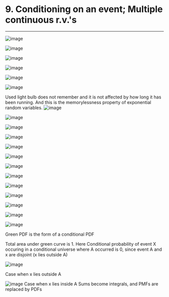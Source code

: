 # 9. Conditioning on an event; Multiple continuous r.v.'s

---

![image](media/Intro-Syllabus_9.-Conditioning-on-an-event;-Multiple-continuous-r.v.'s-image1.png)

![image](media/Intro-Syllabus_9.-Conditioning-on-an-event;-Multiple-continuous-r.v.'s-image2.png)

![image](media/Intro-Syllabus_9.-Conditioning-on-an-event;-Multiple-continuous-r.v.'s-image3.png)

![image](media/Intro-Syllabus_9.-Conditioning-on-an-event;-Multiple-continuous-r.v.'s-image4.png)

![image](media/Intro-Syllabus_9.-Conditioning-on-an-event;-Multiple-continuous-r.v.'s-image5.png)

![image](media/Intro-Syllabus_9.-Conditioning-on-an-event;-Multiple-continuous-r.v.'s-image6.png)

Used light bulb does not remember and it is not affected by how long it has been running. And this is the memorylessness property of exponential random variables.
![image](media/Intro-Syllabus_9.-Conditioning-on-an-event;-Multiple-continuous-r.v.'s-image7.png)

![image](media/Intro-Syllabus_9.-Conditioning-on-an-event;-Multiple-continuous-r.v.'s-image8.png)

![image](media/Intro-Syllabus_9.-Conditioning-on-an-event;-Multiple-continuous-r.v.'s-image9.png)

![image](media/Intro-Syllabus_9.-Conditioning-on-an-event;-Multiple-continuous-r.v.'s-image10.png)

![image](media/Intro-Syllabus_9.-Conditioning-on-an-event;-Multiple-continuous-r.v.'s-image11.png)

![image](media/Intro-Syllabus_9.-Conditioning-on-an-event;-Multiple-continuous-r.v.'s-image12.png)

![image](media/Intro-Syllabus_9.-Conditioning-on-an-event;-Multiple-continuous-r.v.'s-image13.png)

![image](media/Intro-Syllabus_9.-Conditioning-on-an-event;-Multiple-continuous-r.v.'s-image14.png)

![image](media/Intro-Syllabus_9.-Conditioning-on-an-event;-Multiple-continuous-r.v.'s-image15.png)

![image](media/Intro-Syllabus_9.-Conditioning-on-an-event;-Multiple-continuous-r.v.'s-image16.png)

![image](media/Intro-Syllabus_9.-Conditioning-on-an-event;-Multiple-continuous-r.v.'s-image17.png)

![image](media/Intro-Syllabus_9.-Conditioning-on-an-event;-Multiple-continuous-r.v.'s-image18.png)

![image](media/Intro-Syllabus_9.-Conditioning-on-an-event;-Multiple-continuous-r.v.'s-image19.png)

Green PDF is the form of a conditional PDF

Total area under green curve is 1.
Here Conditional probability of event X occuring in a conditional universe where A occurred is 0, since event A and x are disjoint (x lies outside A)

![image](media/Intro-Syllabus_9.-Conditioning-on-an-event;-Multiple-continuous-r.v.'s-image20.png)

Case when x lies outside A

![image](media/Intro-Syllabus_9.-Conditioning-on-an-event;-Multiple-continuous-r.v.'s-image21.png)
Case when x lies inside A
Sums become integrals, and PMFs are replaced by PDFs

